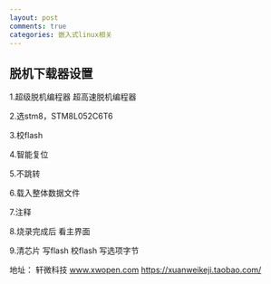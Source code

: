 ```yaml
---
layout: post
comments: true
categories: 嵌入式linux相关
---
```

## 脱机下载器设置


1.超级脱机编程器  超高速脱机编程器

2.选stm8，STM8L052C6T6

3.校flash

4.智能复位

5.不跳转

6.载入整体数据文件

7.注释

8.烧录完成后 看主界面

9.清芯片  写flash  校flash   写选项字节

地址：
轩微科技
www.xwopen.com
https://xuanweikeji.taobao.com/
